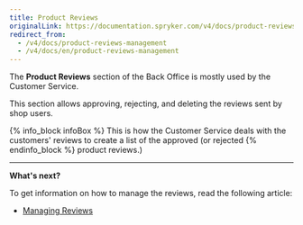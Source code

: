 ```yaml
---
title: Product Reviews
originalLink: https://documentation.spryker.com/v4/docs/product-reviews-management
redirect_from:
  - /v4/docs/product-reviews-management
  - /v4/docs/en/product-reviews-management
---
```


The **Product Reviews** section of the Back Office is mostly used by the Customer Service. 

This section allows approving, rejecting, and deleting the reviews sent by shop users. 

{% info_block infoBox %}
This is how the Customer Service deals with the customers' reviews to create a list of the approved (or rejected
{% endinfo_block %} product reviews.)

------

**What's next?**

To get information on how to manage the reviews, read the following article:

* [Managing Reviews](/docs/scos/user/user-guides/202001.0/back-office-user-guide/products/product-reviews/managing-product-reviews.html)
